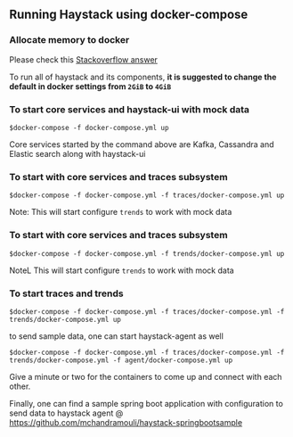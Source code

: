 ## Running Haystack using docker-compose

### Allocate memory to docker

Please check this [Stackoverflow answer](https://stackoverflow.com/questions/44533319/how-to-assign-more-memory-to-docker-container) 

To run all of haystack and its components, **it is suggested to change the default in docker settings from `2GiB` to `4GiB`**


### To start core services and haystack-ui with mock data

```
$docker-compose -f docker-compose.yml up
```

Core services started by the command above are  Kafka, Cassandra and Elastic search along with haystack-ui

### To start with core services and traces subsystem 

```
$docker-compose -f docker-compose.yml -f traces/docker-compose.yml up
```

Note: This will start configure `trends` to work with mock data

### To start with core services and traces subsystem 

```
$docker-compose -f docker-compose.yml -f trends/docker-compose.yml up
```

NoteL This will start configure `trends` to work with mock data

### To start traces and trends

```
$docker-compose -f docker-compose.yml -f traces/docker-compose.yml -f trends/docker-compose.yml up
```

to send sample data, one can start haystack-agent as well

```
$docker-compose -f docker-compose.yml -f traces/docker-compose.yml -f trends/docker-compose.yml -f agent/docker-compose.yml up
```

Give a minute or two for the containers to come up and connect with each other. 

Finally, one can find a sample spring boot application with configuration to send data to haystack agent @  https://github.com/mchandramouli/haystack-springbootsample

